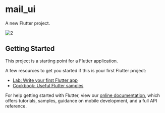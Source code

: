 # mail_ui

A new Flutter project.

![2](https://user-images.githubusercontent.com/44303164/159030436-ef9165e7-d934-4e32-893c-3d4ca85a5dba.gif)

## Getting Started

This project is a starting point for a Flutter application.

A few resources to get you started if this is your first Flutter project:

- [Lab: Write your first Flutter app](https://flutter.dev/docs/get-started/codelab)
- [Cookbook: Useful Flutter samples](https://flutter.dev/docs/cookbook)

For help getting started with Flutter, view our
[online documentation](https://flutter.dev/docs), which offers tutorials,
samples, guidance on mobile development, and a full API reference.
